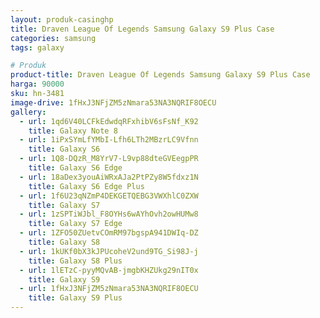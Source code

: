 ```yaml
---
layout: produk-casinghp
title: Draven League Of Legends Samsung Galaxy S9 Plus Case
categories: samsung
tags: galaxy

# Produk
product-title: Draven League Of Legends Samsung Galaxy S9 Plus Case
harga: 90000
sku: hn-3481
image-drive: 1fHxJ3NFjZM5zNmara53NA3NQRIF8OECU
gallery:
  - url: 1qd6V40LCFkEdwdqRFxhibV6sFsNf_K92
    title: Galaxy Note 8
  - url: 1iPxSYmLfYMbI-Lfh6LTh2MBzrLC9Vfnn
    title: Galaxy S6
  - url: 1Q8-DQzR_M8YrV7-L9vp88dteGVEegpPR
    title: Galaxy S6 Edge
  - url: 18aDex3youAiWRxAJa2PtPZy8W5fdxz1N
    title: Galaxy S6 Edge Plus
  - url: 1f6U23qNZmP4DEKGETQEBG3VWXhlC0ZXW
    title: Galaxy S7
  - url: 1zSPTiWJbl_F8OYHs6wAYhOvh2owHUMw8
    title: Galaxy S7 Edge
  - url: 1ZFO50ZUetvCOmRM97bgspA941DWIq-DZ
    title: Galaxy S8
  - url: 1kUKf0bX3kJPUcoheV2und9TG_Si98J-j
    title: Galaxy S8 Plus
  - url: 1lETzC-pyyMQvAB-jmgbKHZUkg29nIT0x
    title: Galaxy S9
  - url: 1fHxJ3NFjZM5zNmara53NA3NQRIF8OECU
    title: Galaxy S9 Plus
---
```

